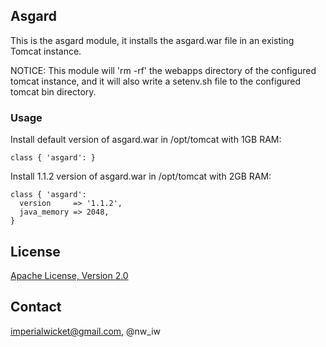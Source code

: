 ## Asgard

This is the asgard module, it installs the asgard.war file in an existing
Tomcat instance.

NOTICE: This module will 'rm -rf' the webapps directory of the configured
tomcat instance, and it will also write a setenv.sh file to the configured
tomcat bin directory.

### Usage

Install default version of asgard.war in /opt/tomcat with 1GB RAM:
  
    class { 'asgard': }

Install 1.1.2 version of asgard.war in /opt/tomcat with 2GB RAM:

    class { 'asgard': 
      version     => '1.1.2',
      java_memory => 2048,
    }


License
-------

[Apache License, Version 2.0](https://www.apache.org/licenses/LICENSE-2.0.html)


Contact
-------

imperialwicket@gmail.com, @nw_iw
